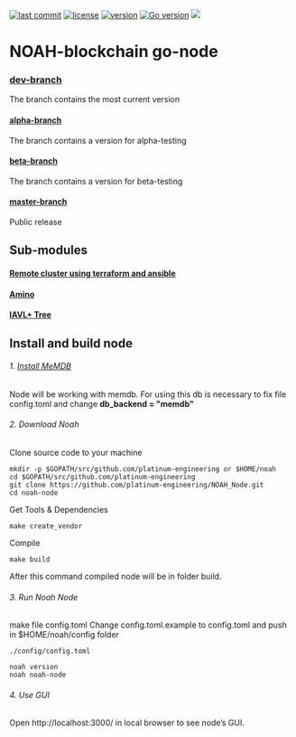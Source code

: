 [![last commit](https://img.shields.io/github/last-commit/platinum-engineering/noah-node.svg)]()
[![license](https://img.shields.io/packagist/l/doctrine/orm.svg)](https://github.com/platinum-engineering/NOAH_Node/blob/master/LICENSE)
[![version](https://img.shields.io/github/tag/platinum-engineering/NOAH_Node.svg)](https://github.com/platinum-engineering/NOAH_Node/releases/latest)
[![Go version](https://img.shields.io/badge/go-1.12.0-blue.svg)](https://github.com/moovweb/gvm)
[![](https://tokei.rs/b1/github/platinum-engineering/NOAH_Node?category=lines)](https://github.com/platinum-engineering/NOAH_Node)

# NOAH-blockchain go-node

### [dev-branch](https://github.com/platinum-engineering/noah-node/tree/dev)
The branch contains the most current version

#### [alpha-branch](https://github.com/platinum-engineering/noah-node/tree/alpha)
The branch contains a version for alpha-testing

#### [beta-branch](https://github.com/platinum-engineering/noah-node/tree/beta)
The branch contains a version for beta-testing

#### [master-branch](https://github.com/platinum-engineering/noah-node/tree/master)
Public release

## Sub-modules

#### [Remote cluster using terraform and ansible](https://github.com/tendermint/tendermint/blob/master/docs/networks/terraform-and-ansible.md)

#### [Amino](https://github.com/tendermint/go-amino)

#### [IAVL+ Tree](https://github.com/tendermint/iavl)

##  Install and build  node

###### 1. [Install MeMDB](https://github.com/hashicorp/go-memdb) 
Node will be working with memdb.
   For using this db is necessary to fix file config.toml and change **db_backend = "memdb"**
   
###### 2. Download Noah
Clone source code to your machine
```
mkdir -p $GOPATH/src/github.com/platinum-engineering or $HOME/noah
cd $GOPATH/src/github.com/platinum-engineering
git clone https://github.com/platinum-engineering/NOAH_Node.git
cd noah-node
```

Get Tools & Dependencies
```
make create_vendor
```
Compile

```
make build
```
After this command compiled node will be in folder build.

###### 3. Run Noah Node
make file config.toml
Change config.toml.example to config.toml and push in $HOME/noah/config folder

```
./config/config.toml
```
```
noah version
noah noah-node 
```
###### 4. Use GUI
Open http://localhost:3000/ in local browser to see node’s GUI.
